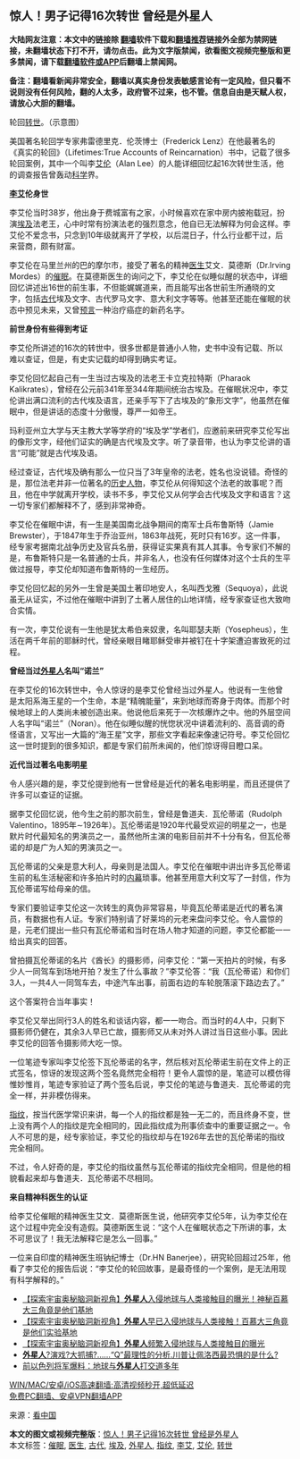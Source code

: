  <h2>惊人！男子记得16次转世 曾经是外星人</h2> <p class="notice"><b>大陆网友注意：本文中的链接除 <a href="https://github.com/bannedbook/fanqiang" >翻墙</a>软件下载和<a href="https://github.com/killgcd/justmysocks/blob/master/README.md">翻墙推荐</a>链接外全部为禁网链接，未翻墙状态下打不开，请勿点击。此为文字版禁闻，欲看图文视频完整版和更多禁闻，请下载<a href="https://github.com/bannedbook/fanqiang">翻墙软件或APP</a>后翻墙上禁闻网。</p><p>备注：翻墙看新闻非常安全，翻墙以真实身份发表敏感言论有一定风险，但只看不说则没有任何风险，翻的人太多，政府管不过来，也不管。信息自由是天赋人权，请放心大胆的翻墙。</b></p>  <div class="entry"> <p id="conimg">轮回<a href="https://www.bannedbook.org/bnews/tag/%e8%bd%ac%e4%b8%96/" class="st_tag internal_tag" rel="tag" title="标签 转世 下的日志">转世</a>。（示意图）</p> <p>美国著名轮回学专家弗雷德里克．伦茨博士（Frederick Lenz）在他最著名的《真实的轮回》（Lifetimes∶True Accounts of Reincarnation）书中，记载了很多轮回案例，其中一个叫李<a href="https://www.bannedbook.org/bnews/tag/%E8%89%BE%E4%BC%A6/" class="st_tag internal_tag" rel="tag" title="标签 艾伦 下的日志">艾伦</a>（Alan Lee）的人能详细回忆起16次转世生活，他的调查报告曾轰动<span class='wp_keywordlink'><a href="https://www.bannedbook.org/forum11/topic309.html" title="禁片：“科学”的棍子" target="_blank">科学</a></span>界。</p> <p><strong><a href="https://www.bannedbook.org/bnews/tag/%e6%9d%8e%e8%89%be/" class="st_tag internal_tag" rel="tag" title="标签 李艾 下的日志">李艾</a>伦身世</strong></p> <p>李艾伦当时38岁，他出身于费城富有之家，小时候喜欢在家中房内披袍载冠，扮演<a href="https://www.bannedbook.org/bnews/tag/%e5%9f%83%e5%8f%8a/" class="st_tag internal_tag" rel="tag" title="标签 埃及 下的日志">埃及</a>法老王，心中时常有扮演法老的强烈意念，他自已无法解释为何会这样。李艾伦不爱念书，只念到10年级就离开了学校，以后混日子，什么行业都干过，后来营商，颇有财富。</p> <p>李艾伦在马里兰州的巴的摩尔市，接受了著名的精神<a href="https://www.bannedbook.org/bnews/tag/%e5%8c%bb%e7%94%9f/" class="st_tag internal_tag" rel="tag" title="标签 医生 下的日志">医生</a>艾文．莫德斯（Dr.Irving Mordes）的<a href="https://www.bannedbook.org/bnews/tag/%e5%82%ac%e7%9c%a0/" class="st_tag internal_tag" rel="tag" title="标签 催眠 下的日志">催眠</a>。在莫德斯医生的询问之下，李艾伦在似睡似醒的状态中，详细回忆讲述出16世的前生事，不但能娓娓道来，而且能写出各世前生所通晓的文字，包括<a href="https://www.bannedbook.org/bnews/tag/%e5%8f%a4%e4%bb%a3/" class="st_tag internal_tag" rel="tag" title="标签 古代 下的日志">古代</a>埃及文字、古代罗马文字、意大利文字等等。他甚至还能在催眠的状态中预见未来，又曾<span class='wp_keywordlink'><a href="https://www.bannedbook.org/forum5/" title="预言玄学禁书下载" rel="nofollow">预言</a></span>一种治疗癌症的新药名字。</p> <p><strong>前世身份有些得到考证</strong></p> <p>李艾伦所讲述的16次的转世中，很多世都是普通小人物，史书中没有记载、所以难以查证，但是，有史实记载的却得到确实考证。</p>  <p>李艾伦回忆起自己有一生当过古埃及的法老王卡立克拉特斯（Pharaok Kalikrates），曾经在公元前341年至344年期间统治古埃及。在催眠状况中，李艾伦讲出满口流利的古代埃及语言，还亲手写下了古埃及的“象形文字”，他虽然在催眠中，但是讲话的态度十分傲慢，尊严一如帝王。</p> <p>玛利亚州立大学与天主教大学等学府的“埃及学”学者们，应邀前来研究李艾伦写出的像形文字，经他们证实的确是古代埃及文字。听了录音带，也认为李艾伦讲的语言“可能”就是古代埃及语。</p> <p>经过查证，古代埃及确有那么一位只当了3年皇帝的法老，姓名也没说错。奇怪的是，那位法老并非一位著名的<span class='wp_keywordlink'><a href="https://www.bannedbook.org/forum32/" title="中国历史人物真相" target="_blank">历史人物</a></span>，李艾伦从何得知这个法老的故事呢？而且，他在中学就离开学校，读书不多，李艾伦又从何学会古代埃及文字和语言？这一切专家们都解释不了，感到非常神奇。</p> <p>李艾伦在催眠中讲，有一生是美国南北战争期间的南军士兵布鲁斯特（Jamie Brewster），于1847年生于乔治亚州，1863年战死，死时只有16岁。这一件事，经专家考据南北战争历史及官兵名册，获得证实果真有其人其事。令专家们不解的是，布鲁斯特只是一名普通的士兵，并非名人，也没有任何媒体对这个士兵的生平做过报导，李艾伦却知道布鲁斯特的一生经历。</p> <p>李艾伦回忆起的另外一生曾是美国土著印地安人，名叫西戈雅（Sequoya），此说虽无从证实，不过他在催眠中讲到了土著人居住的山地详情，经专家查证也大致吻合实情。</p> <p>有一次，李艾伦说有一生他是犹太希伯来奴隶，名叫耶瑟夫斯（Yosepheus），生活在两千年前的耶稣时代，曾经亲眼目睹耶稣受审并被钉在十字架遭迫害致死的过程。</p> <p><strong>曾经当过<a href="https://www.bannedbook.org/bnews/tag/%e5%a4%96%e6%98%9f%e4%ba%ba/" class="st_tag internal_tag" rel="tag" title="标签 外星人 下的日志">外星人</a>名叫“诺兰”</strong></p>  <p>在李艾伦的16次转世中，令人惊讶的是李艾伦曾经当过外星人。他说有一生他曾是太阳系海王星的一个生命，本是“精魄能量”，来到地球而寄身于肉体。而那个时候地球上的人类尚未被创造出来。他说他后来死于一次核爆炸之中。他的外层空间人名字叫“诺兰”（Noran）。他在似睡似醒的恍惚状况中讲着流利的、高音调的奇怪语言，又写出一大篇的“海王星”文字，那些文字看起来像速记符号。李艾伦回忆这一世时提到的很多知识，都是专家们前所未闻的，他们惊讶得目瞪口呆。</p> <p><strong>近代当过著名电影明星</strong></p> <p>令人感兴趣的是，李艾伦提到他有一世曾经是近代的著名电影明星，而且还提供了许多可以查证的证据。</p> <p>据李艾伦回忆说，他今生之前的那次前生，曾经是鲁道夫．瓦伦蒂诺（Rudolph Valentino，1895年∼1926年）。瓦伦蒂诺是1920年代最受欢迎的明星之一，也是默片时代最知名的男演员之一，虽然他所主演的电影目前并不十分有名，但瓦伦蒂诺的却是广为人知的男演员之一。</p> <p>瓦伦蒂诺的父亲是意大利人，母亲则是法国人。李艾伦在催眠中讲出许多瓦伦蒂诺生前的私生活秘密和许多拍片时的<span class='wp_keywordlink_affiliate'><a href="https://www.bannedbook.org/bnews/ccpdope/" title="中共高层内幕" target="_blank">内幕</a></span>琐事。他甚至用意大利文写了一封信，作为瓦伦蒂诺写给母亲的信。</p> <p>专家们要验证李艾伦这一次转生的真伪非常容易，毕竟瓦伦蒂诺是近代的著名演员，有数据也有人证。专家们特别请了好莱坞的元老来盘问李艾伦。令人震惊的是，元老们提出一些只有瓦伦蒂诺和当时在场人物才知道的问题，李艾伦都能一一给出真实的回答。</p> <p>曾拍摄瓦伦蒂诺的名片《酋长》的摄影师，问李艾伦：“第一天拍片的时候，有多少人一同驾车到场地开拍？发生了什么事故？”李艾伦答：“我（瓦伦蒂诺）和你们3人，一共4人一同驾车去，中途汽车出事，前面右边的车轮脱落滚下路边去了。”</p>  <p>这个答案符合当年事实！</p> <p>李艾伦又举出同行3人的姓名和谈话内容，都一一吻合。而当时的4人中，只剩下摄影师仍健在，其余3人早已亡故，摄影师又从未对外人讲过当日这些小事。因此李艾伦的回答令摄影师大吃一惊。</p> <p>一位笔迹专家叫李艾伦签下瓦伦蒂诺的名字，然后核对瓦伦蒂诺生前在文件上的正式签名，惊讶的发现这两个签名竟然完全相符！更令人震惊的是，笔迹可以模仿得惟妙惟肖，笔迹专家验证了两个签名后说，李艾伦的笔迹与鲁道夫．瓦伦蒂诺的完全一样，并非模仿得来。</p> <p><a href="https://www.bannedbook.org/bnews/tag/%E6%8C%87%E7%BA%B9/" class="st_tag internal_tag" rel="tag" title="标签 指纹 下的日志">指纹</a>，按当代医学常识来讲，每一个人的指纹都是独一无二的，而且终身不变，世上没有两个人的指纹是完全相同的，因此指纹成为刑事侦查中的重要证据之一。令人不可思的是，经专家验证，李艾伦的指纹却与在1926年去世的瓦伦蒂诺的指纹完全相同。</p> <p>不过，令人好奇的是，李艾伦的指纹虽然与瓦伦蒂诺的指纹完全相同，但是他的相貌看起来却与鲁道夫．瓦伦蒂诺不尽相同。</p> <p><strong>来自精神科医生的认证</strong></p> <p>给李艾伦催眠的精神医生艾文．莫德斯医生说，他研究李艾伦5年，认为李艾伦在这个过程中完全没有造假。莫德斯医生说：“这个人在催眠状态之下所讲的事，太不可思议了！我无法解释它是怎么一回事。”</p>  <p>一位来自印度的精神医生班钠纪博士（Dr.HN Banerjee），研究轮回超过25年，他看了李艾伦的报告后说：“李艾伦的轮回故事，是最奇怪的一个案例，是无法用现有科学解释的。”</p> <ul class='op-related-articles' title='相关阅读'> <li><a href='https://www.bannedbook.org/bnews/comments/20210215/1487845.html' target='_blank'>【探索宇宙奥秘脑洞新视角】<b>外星人</b>入侵地球与人类接触目的曝光！神秘百​​慕大三角竟是他们基地</a></li> <li><a href='https://www.bannedbook.org/bnews/comments/20210215/1487825.html' target='_blank'>【探索宇宙奥秘脑洞新视角】<b>外星人</b>早已入侵地球与人类接触！百​​慕大三角竟是他们实验基地</a></li> <li><a href='https://www.bannedbook.org/bnews/comments/20210215/1487498.html' target='_blank'>【探索宇宙奥秘脑洞新视角】<b>外星人</b>频繁入侵地球与人类接触目的曝光</a></li> <li><a href='https://www.bannedbook.org/bnews/bannedvideo/20210214/1487325.html' target='_blank'><b>外星人</b>?演戏?大抓捕?……“Q”最理性的分析.川普让佩洛西最恐惧的是什么?</a></li> <li><a href='https://www.bannedbook.org/bnews/lifebaike/20210213/1486813.html' target='_blank'>前以色列将军爆料：地球与<b>外星人</b>打交道多年</a></li> </ul> <p class="texttj"> <a href="https://github.com/bannedbook/fanqiang/wiki/V2ray%E6%9C%BA%E5%9C%BA" target="_blank">WIN/MAC/安卓/iOS高速翻墙:高清视频秒开,超低延迟</a><br/> <a href="https://github.com/bannedbook/fanqiang/wiki/%E7%A6%81%E9%97%BB%E7%BD%91%E5%AE%89%E5%8D%93%E7%BF%BB%E5%A2%99%E6%96%B0%E9%97%BBAPP" target="_blank">免费PC翻墙、安卓VPN翻墙APP</a></p><p> 来源：<span class='wp_keywordlink_affiliate'><a href="https://www.secretchina.com/" title="看中国" target="_blank">看中国</a></span> </p><a name='sharetosocial'></a>       <div><b>本文的图文或视频完整版</b>：<a href='https://www.bannedbook.org/bnews/lifebaike/20210215/1487759.html'>惊人！男子记得16次转世 曾经是外星人</a></div>  </div><!--END ENTRY--> <div class="postfooter"> <div>本文标签：<a href="https://www.bannedbook.org/bnews/tag/%e5%82%ac%e7%9c%a0/" rel="tag">催眠</a>, <a href="https://www.bannedbook.org/bnews/tag/%e5%8c%bb%e7%94%9f/" rel="tag">医生</a>, <a href="https://www.bannedbook.org/bnews/tag/%e5%8f%a4%e4%bb%a3/" rel="tag">古代</a>, <a href="https://www.bannedbook.org/bnews/tag/%e5%9f%83%e5%8f%8a/" rel="tag">埃及</a>, <a href="https://www.bannedbook.org/bnews/tag/%e5%a4%96%e6%98%9f%e4%ba%ba/" rel="tag">外星人</a>, <a href="https://www.bannedbook.org/bnews/tag/%E6%8C%87%E7%BA%B9/" rel="tag">指纹</a>, <a href="https://www.bannedbook.org/bnews/tag/%e6%9d%8e%e8%89%be/" rel="tag">李艾</a>, <a href="https://www.bannedbook.org/bnews/tag/%E8%89%BE%E4%BC%A6/" rel="tag">艾伦</a>, <a href="https://www.bannedbook.org/bnews/tag/%e8%bd%ac%e4%b8%96/" rel="tag">转世</a></div>  </div><!--END POSTFOOTER--> 